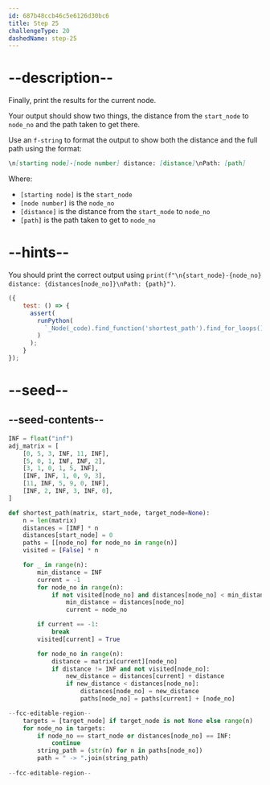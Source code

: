 ```yaml
---
id: 687b48ccb46c5e6126d30bc6
title: Step 25
challengeType: 20
dashedName: step-25
---
```


# --description--

Finally, print the results for the current node.

Your output should show two things, the distance from the `start_node` to `node_no` and the path taken to get there.

Use an `f-string` to format the output to show both the distance and the full path using the format:

```md
\n[starting node]-[node number] distance: [distance]\nPath: [path]
```

Where:

- `[starting node]` is the `start_node`
- `[node number]` is the `node_no`
- `[distance]` is the distance from the `start_node` to `node_no`
- `[path]` is the path taken to get to `node_no`

# --hints--

You should print the correct output using `print(f"\n{start_node}-{node_no} distance: {distances[node_no]}\nPath: {path}")`.

```js
({
    test: () => {
      assert(
        runPython(
          `_Node(_code).find_function('shortest_path').find_for_loops()[1].has_call('print(f"\\\\n{start_node}-{node_no} distance: {distances[node_no]}\\\\nPath: {path}")')`
        )
      );
    }
});
```

# --seed--

## --seed-contents--

```py
INF = float("inf")
adj_matrix = [
    [0, 5, 3, INF, 11, INF],
    [5, 0, 1, INF, INF, 2],
    [3, 1, 0, 1, 5, INF],
    [INF, INF, 1, 0, 9, 3],
    [11, INF, 5, 9, 0, INF],
    [INF, 2, INF, 3, INF, 0],
]

def shortest_path(matrix, start_node, target_node=None):
    n = len(matrix)
    distances = [INF] * n
    distances[start_node] = 0
    paths = [[node_no] for node_no in range(n)]
    visited = [False] * n

    for _ in range(n):
        min_distance = INF
        current = -1
        for node_no in range(n):
            if not visited[node_no] and distances[node_no] < min_distance:
                min_distance = distances[node_no]
                current = node_no

        if current == -1:
            break
        visited[current] = True

        for node_no in range(n):
            distance = matrix[current][node_no]
            if distance != INF and not visited[node_no]:
                new_distance = distances[current] + distance
                if new_distance < distances[node_no]:
                    distances[node_no] = new_distance
                    paths[node_no] = paths[current] + [node_no]

--fcc-editable-region--
    targets = [target_node] if target_node is not None else range(n)
    for node_no in targets:
        if node_no == start_node or distances[node_no] == INF:
            continue
        string_path = (str(n) for n in paths[node_no])
        path = " -> ".join(string_path)
      
--fcc-editable-region--
```
